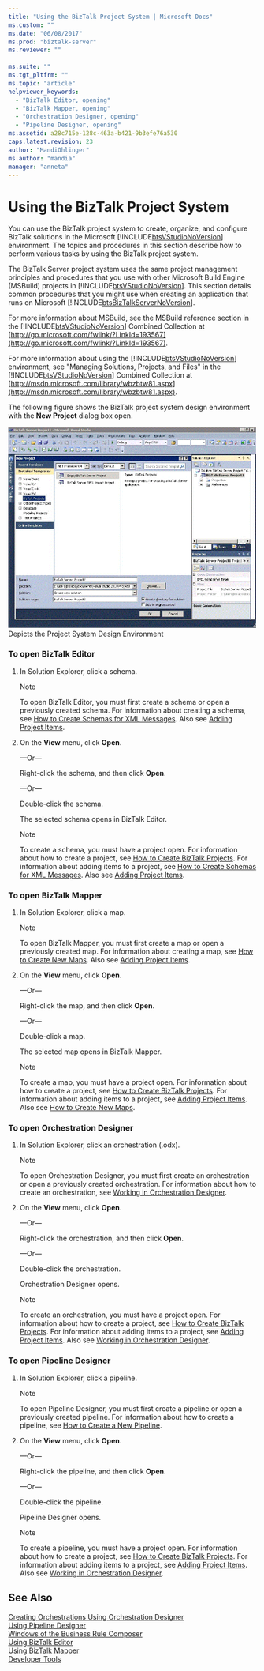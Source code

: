 ```yaml
---
title: "Using the BizTalk Project System | Microsoft Docs"
ms.custom: ""
ms.date: "06/08/2017"
ms.prod: "biztalk-server"
ms.reviewer: ""

ms.suite: ""
ms.tgt_pltfrm: ""
ms.topic: "article"
helpviewer_keywords: 
  - "BizTalk Editor, opening"
  - "BizTalk Mapper, opening"
  - "Orchestration Designer, opening"
  - "Pipeline Designer, opening"
ms.assetid: a28c715e-128c-463a-b421-9b3efe76a530
caps.latest.revision: 23
author: "MandiOhlinger"
ms.author: "mandia"
manager: "anneta"
---
```

# Using the BizTalk Project System
You can use the BizTalk project system to create, organize, and configure BizTalk solutions in the Microsoft [!INCLUDE[btsVStudioNoVersion](../includes/btsvstudionoversion-md.md)] environment. The topics and procedures in this section describe how to perform various tasks by using the BizTalk project system.  
  
 The BizTalk Server project system uses the same project management principles and procedures that you use with other Microsoft Build Engine (MSBuild) projects in [!INCLUDE[btsVStudioNoVersion](../includes/btsvstudionoversion-md.md)]. This section details common procedures that you might use when creating an application that runs on Microsoft [!INCLUDE[btsBizTalkServerNoVersion](../includes/btsbiztalkservernoversion-md.md)].  
  
 For more information about MSBuild, see the MSBuild reference section in the [!INCLUDE[btsVStudioNoVersion](../includes/btsvstudionoversion-md.md)] Combined Collection at [http://go.microsoft.com/fwlink/?LinkId=193567](http://go.microsoft.com/fwlink/?LinkId=193567).  
  
 For more information about using the [!INCLUDE[btsVStudioNoVersion](../includes/btsvstudionoversion-md.md)] environment, see "Managing Solutions, Projects, and Files" in the [!INCLUDE[btsVStudioNoVersion](../includes/btsvstudionoversion-md.md)] Combined Collection at [http://msdn.microsoft.com/library/wbzbtw81.aspx](http://msdn.microsoft.com/library/wbzbtw81.aspx).  
  
 The following figure shows the BizTalk project system design environment with the **New Project** dialog box open.  
  
 ![Project Systems](../core/media/bts-biztalk2009-projectsystems.gif "bts_BizTalk2009_ProjectSystems")  
Depicts the Project System Design Environment  
  
### To open BizTalk Editor  
  
1.  In Solution Explorer, click a schema.  
  
    > [!NOTE]
    >  To open BizTalk Editor, you must first create a schema or open a previously created schema. For information about creating a schema, see [How to Create Schemas for XML Messages](../core/how-to-create-schemas-for-xml-messages.md). Also see [Adding Project Items](../core/adding-project-items.md).  
  
2.  On the **View** menu, click **Open**.  
  
     —Or—  
  
     Right-click the schema, and then click **Open**.  
  
     —Or—  
  
     Double-click the schema.  
  
     The selected schema opens in BizTalk Editor.  
  
    > [!NOTE]
    >  To create a schema, you must have a project open. For information about how to create a project, see [How to Create BizTalk Projects](../core/how-to-create-biztalk-projects.md). For information about adding items to a project, see [How to Create Schemas for XML Messages](../core/how-to-create-schemas-for-xml-messages.md). Also see [Adding Project Items](../core/adding-project-items.md).  
  
### To open BizTalk Mapper  
  
1.  In Solution Explorer, click a map.  
  
    > [!NOTE]
    >  To open BizTalk Mapper, you must first create a map or open a previously created map. For information about creating a map, see [How to Create New Maps](../core/how-to-create-new-maps.md). Also see [Adding Project Items](../core/adding-project-items.md).  
  
2.  On the **View** menu, click **Open**.  
  
     —Or—  
  
     Right-click the map, and then click **Open**.  
  
     —Or—  
  
     Double-click a map.  
  
     The selected map opens in BizTalk Mapper.  
  
    > [!NOTE]
    >  To create a map, you must have a project open. For information about how to create a project, see [How to Create BizTalk Projects](../core/how-to-create-biztalk-projects.md). For information about adding items to a project, see [Adding Project Items](../core/adding-project-items.md). Also see [How to Create New Maps](../core/how-to-create-new-maps.md).  
  
### To open Orchestration Designer  
  
1.  In Solution Explorer, click an orchestration (.odx).  
  
    > [!NOTE]
    >  To open Orchestration Designer, you must first create an orchestration or open a previously created orchestration. For information about how to create an orchestration, see [Working in Orchestration Designer](../core/working-in-orchestration-designer.md).  
  
2.  On the **View** menu, click **Open**.  
  
     —Or—  
  
     Right-click the orchestration, and then click **Open**.  
  
     —Or—  
  
     Double-click the orchestration.  
  
     Orchestration Designer opens.  
  
    > [!NOTE]
    >  To create an orchestration, you must have a project open. For information about how to create a project, see [How to Create BizTalk Projects](../core/how-to-create-biztalk-projects.md). For information about adding items to a project, see [Adding Project Items](../core/adding-project-items.md). Also see [Working in Orchestration Designer](../core/working-in-orchestration-designer.md).  
  
### To open Pipeline Designer  
  
1.  In Solution Explorer, click a pipeline.  
  
    > [!NOTE]
    >  To open Pipeline Designer, you must first create a pipeline or open a previously created pipeline. For information about how to create a pipeline, see [How to Create a New Pipeline](../core/how-to-create-a-new-pipeline.md).  
  
2.  On the **View** menu, click **Open**.  
  
     —Or—  
  
     Right-click the pipeline, and then click **Open**.  
  
     —Or—  
  
     Double-click the pipeline.  
  
     Pipeline Designer opens.  
  
    > [!NOTE]
    >  To create a pipeline, you must have a project open. For information about how to create a project, see [How to Create BizTalk Projects](../core/how-to-create-biztalk-projects.md). For information about adding items to a project, see [Adding Project Items](../core/adding-project-items.md). Also see [Working in Orchestration Designer](../core/working-in-orchestration-designer.md).  
  
## See Also  
 [Creating Orchestrations Using Orchestration Designer](../core/creating-orchestrations-using-orchestration-designer.md)   
 [Using Pipeline Designer](../core/using-pipeline-designer.md)   
 [Windows of the Business Rule Composer](../core/windows-of-the-business-rule-composer.md)   
 [Using BizTalk Editor](../core/using-biztalk-editor.md)   
 [Using BizTalk Mapper](../core/using-biztalk-mapper.md)   
 [Developer Tools](../core/developer-tools.md)